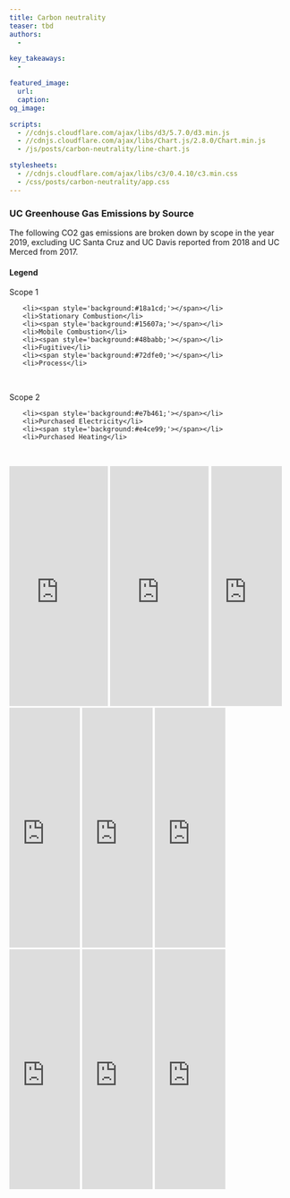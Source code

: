 ```yaml
---
title: Carbon neutrality
teaser: tbd
authors:
  -

key_takeaways:
  -

featured_image:
  url:
  caption:
og_image:

scripts:
  - //cdnjs.cloudflare.com/ajax/libs/d3/5.7.0/d3.min.js
  - //cdnjs.cloudflare.com/ajax/libs/Chart.js/2.8.0/Chart.min.js
  - /js/posts/carbon-neutrality/line-chart.js

stylesheets:
  - //cdnjs.cloudflare.com/ajax/libs/c3/0.4.10/c3.min.css
  - /css/posts/carbon-neutrality/app.css
---
```


### UC Greenhouse Gas Emissions by Source
The following CO2 gas emissions are broken down by scope in the year 2019, excluding UC Santa Cruz and UC Davis reported from 2018 and UC Merced from 2017.

#### Legend  
  Scope 1

<div class='my-legend'>
<div class='legend-scale'>
  <ul class='legend-labels'>

    <li><span style='background:#18a1cd;'></span></li>
    <li>Stationary Combustion</li>
    <li><span style='background:#15607a;'></span></li>
    <li>Mobile Combustion</li>
    <li><span style='background:#48babb;'></span></li>
    <li>Fugitive</li>
    <li><span style='background:#72dfe0;'></span></li>
    <li>Process</li>
  </ul>
</div>
</div>  

<p>&nbsp;</p>
  Scope 2

<div class='my-legend'>
<div class='legend-scale'>
  <ul class='legend-labels'>

    <li><span style='background:#e7b461;'></span></li>
    <li>Purchased Electricity</li>
    <li><span style='background:#e4ce99;'></span></li>
    <li>Purchased Heating</li>
  </ul>
</div>
</div>

<p>&nbsp;</p>

<iframe id = "UCLA" title="UCLA" aria-label="Pie Chart" id="datawrapper-chart-5sDqJ" src="https://datawrapper.dwcdn.net/5sDqJ/10/" scrolling="no" frameborder="0" style="width: 0; min-width: 35% !important; border: none;" height="429"></iframe><script type="text/javascript">!function(){"use strict";window.addEventListener("message",(function(e){if(void 0!==e.data["datawrapper-height"]){var t=document.querySelectorAll("iframe");for(var a in e.data["datawrapper-height"])for(var r=0;r<t.length;r++){if(t[r].contentWindow===e.source)t[r].style.height=e.data["datawrapper-height"][a]+"px"}}}))}();
</script>

<iframe id = "UCM" title="UC Merced" aria-label="Pie Chart" id="datawrapper-chart-DTcuc" src="https://datawrapper.dwcdn.net/DTcuc/10/" scrolling="no" frameborder="0" style="width: 0; min-width: 35% !important; border: none;" height="429"></iframe><script type="text/javascript">!function(){"use strict";window.addEventListener("message",(function(e){if(void 0!==e.data["datawrapper-height"]){var t=document.querySelectorAll("iframe");for(var a in e.data["datawrapper-height"])for(var r=0;r<t.length;r++){if(t[r].contentWindow===e.source)t[r].style.height=e.data["datawrapper-height"][a]+"px"}}}))}();
</script>

<iframe id = "UCB" title="UC Berkeley" aria-label="Pie Chart" id="datawrapper-chart-s4P67" src="https://datawrapper.dwcdn.net/s4P67/7/" scrolling="no" frameborder="0" style="width: 0; min-width: 25% !important; border: none;" height="429"></iframe><script type="text/javascript">!function(){"use strict";window.addEventListener("message",(function(e){if(void 0!==e.data["datawrapper-height"]){var t=document.querySelectorAll("iframe");for(var a in e.data["datawrapper-height"])for(var r=0;r<t.length;r++){if(t[r].contentWindow===e.source)t[r].style.height=e.data["datawrapper-height"][a]+"px"}}}))}();
</script>

<iframe id = "UCD" title="UC Davis" aria-label="Pie Chart" id="datawrapper-chart-zM2bK" src="https://datawrapper.dwcdn.net/zM2bK/9/" scrolling="no" frameborder="0" style="width: 0; min-width: 25% !important; border: none;" height="429"></iframe><script type="text/javascript">!function(){"use strict";window.addEventListener("message",(function(e){if(void 0!==e.data["datawrapper-height"]){var t=document.querySelectorAll("iframe");for(var a in e.data["datawrapper-height"])for(var r=0;r<t.length;r++){if(t[r].contentWindow===e.source)t[r].style.height=e.data["datawrapper-height"][a]+"px"}}}))}();
</script>

<iframe id = "UCI" title="UC Irvine" aria-label="Pie Chart" id="datawrapper-chart-CLGvy" src="https://datawrapper.dwcdn.net/CLGvy/6/" scrolling="no" frameborder="0" style="width: 0; min-width: 25% !important; border: none;" height="429"></iframe><script type="text/javascript">!function(){"use strict";window.addEventListener("message",(function(e){if(void 0!==e.data["datawrapper-height"]){var t=document.querySelectorAll("iframe");for(var a in e.data["datawrapper-height"])for(var r=0;r<t.length;r++){if(t[r].contentWindow===e.source)t[r].style.height=e.data["datawrapper-height"][a]+"px"}}}))}();
</script>

<iframe id = "UCR" title="UC Riverside" aria-label="Pie Chart" id="datawrapper-chart-Ggkky" src="https://datawrapper.dwcdn.net/Ggkky/6/" scrolling="no" frameborder="0" style="width: 0; min-width: 25% !important; border: none;" height="429"></iframe><script type="text/javascript">!function(){"use strict";window.addEventListener("message",(function(e){if(void 0!==e.data["datawrapper-height"]){var t=document.querySelectorAll("iframe");for(var a in e.data["datawrapper-height"])for(var r=0;r<t.length;r++){if(t[r].contentWindow===e.source)t[r].style.height=e.data["datawrapper-height"][a]+"px"}}}))}();
</script>

<iframe id = "UCSD" title="UC San Diego" aria-label="Pie Chart" id="datawrapper-chart-bjshS" src="https://datawrapper.dwcdn.net/bjshS/8/" scrolling="no" frameborder="0" style="width: 0; min-width: 25% !important; border: none;" height="429"></iframe><script type="text/javascript">!function(){"use strict";window.addEventListener("message",(function(e){if(void 0!==e.data["datawrapper-height"]){var t=document.querySelectorAll("iframe");for(var a in e.data["datawrapper-height"])for(var r=0;r<t.length;r++){if(t[r].contentWindow===e.source)t[r].style.height=e.data["datawrapper-height"][a]+"px"}}}))}();
</script>

<iframe id = "UCSB" title="UC Santa Barbara" aria-label="Pie Chart" id="datawrapper-chart-oeZAG" src="https://datawrapper.dwcdn.net/oeZAG/8/" scrolling="no" frameborder="0" style="width: 0; min-width: 25% !important; border: none;" height="429"></iframe><script type="text/javascript">!function(){"use strict";window.addEventListener("message",(function(e){if(void 0!==e.data["datawrapper-height"]){var t=document.querySelectorAll("iframe");for(var a in e.data["datawrapper-height"])for(var r=0;r<t.length;r++){if(t[r].contentWindow===e.source)t[r].style.height=e.data["datawrapper-height"][a]+"px"}}}))}();
</script>

<iframe id = "UCSC" title="UC Santa Cruz" aria-label="Pie Chart" id="datawrapper-chart-Fj6Jv" src="https://datawrapper.dwcdn.net/Fj6Jv/5/" scrolling="no" frameborder="0" style="width: 0; min-width: 25% !important; border: none;" height="429"></iframe><script type="text/javascript">!function(){"use strict";window.addEventListener("message",(function(e){if(void 0!==e.data["datawrapper-height"]){var t=document.querySelectorAll("iframe");for(var a in e.data["datawrapper-height"])for(var r=0;r<t.length;r++){if(t[r].contentWindow===e.source)t[r].style.height=e.data["datawrapper-height"][a]+"px"}}}))}();
</script>



<script src="https://cdn.anychart.com/releases/8.10.0/js/anychart-base.min.js"></script>
<div id = 'CarbonEmission' style='height: 100vh'></div>
